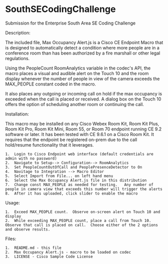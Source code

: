 # SouthSECodingChallenge
Submission for the Enterprise South Area SE Coding Challenge

Description:

The included file, Max Occupancy Alert.js is a Cisco CE Endpoint Macro that is designed to automatically detect a condition where more people are in a conference room than has been authorized by a fire marshall or other legal regulations.  

Using the PeopleCount RoomAnalytics variable in the codec's API, the macro places a visual and audible alert on the Touch 10 and the room display whenever the number of people in view of the camera exceeds the MAX_PEOPLE constant coded in the macro.

It also places any outgoing or incoming call on hold if the max occupancy is exceeded when the call is placed or received.  A dialog box on the Touch 10 offers the option of scheduling another room or continuing the call.

Installation:

This macro may be installed on any Cisco Webex Room Kit, Room Kit Plus, Room Kit Pro, Room Kit Mini, Room 55, or Room 70 endpoint running CE 9.2 software or later.  It has been tested with CE 9.6.1 on a Cisco Room Kit.  It requires that the endpoint be registered on-prem due to the call hold/resume functionality that it leverages.

	1.	Login to Cisco Endpoint web interface (default credentials are admin with no password)
	2.	Navigate to Setup--> Configuration--> RoomAnalytics
	3.	Set PeopleCountOutOfCall and PeoplePresenceDetector to On
	4.	Navitage to Integration --> Macro Editor
	5.	Select Import from File... on left hand menu
	6.	Select the Max Occupancy Alert.js file in this distribution
	7.	Change const MAX_PEOPLE as needed for testing.   Any number of people in camera view that exceeds this number will trigger the alerts
	8.	After it has uploaded, click slider to enable the macro

Usage:

	1.	Exceed MAX_PEOPLE count.  Observe on-screen alert on Touch 10 and display
	2.	While exceeding MAX_PEOPLE count, place a call from Touch 10.  Observe that call is placed on call.  Choose either of the 2 options and observe results.

Files:

	1.	README.md - this file
	2.	Max Occupancy Alert.js - macro to be loaded on codec
	3.	LICENSE - Cisco Sample Code License
